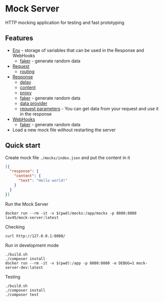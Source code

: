 # Mock Server

HTTP mocking application for testing and fast prototyping

## Features
- [Env](./docs/env.md) - storage of variables that can be used in the Response and WebHooks
  - [faker](./docs/env.md#faker) - generate random data
- [Request](./docs/request.md)
  - [routing](./docs/request.md#requesturl)
- [Response](./docs/response.md)
  - [delay](./docs/response.md#responsedelay)
  - [content](./docs/response.md#content)
  - [proxy](./docs/response.md#proxy)
  - [faker](./docs/response.md#faker) - generate random data
  - [data provider](./docs/response.md#data-provider)
  - [request parameters](./docs/response.md#request-parameters) - You can get data from your request and use it in the response
- [WebHooks](./docs/webhooks.md)
  - [faker](./docs/webhooks.md#faker) - generate random data
- Load a new mock file without restarting the server

## Quick start

Create mock file `./mocks/index.json` and put the content in it

```json
[{
  "response": {
    "content": {
      "text": "Hello world!"
    }
  }
}]
```

Run the Mock Server

```shell
docker run --rm -it -v $(pwd)/mocks:/app/mocks -p 8080:8080 lav45/mock-server:latest
```

Checking

```shell
curl http://127.0.0.1:8080/
```

Run in development mode
```shell
./build.sh
./composer install
docker run --rm -it -v $(pwd):/app -p 8080:8080 -e DEBUG=1 mock-server-dev:latest
```

Testing
```shell
./build.sh
./composer install
./composer test
```